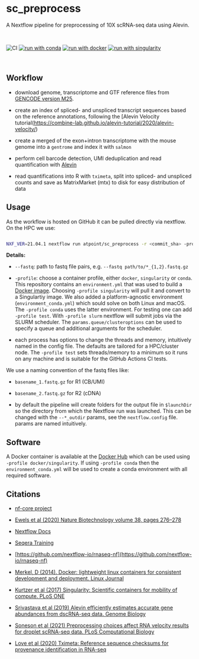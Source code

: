 # sc_preprocess

A Nextflow pipeline for preprocessing of 10X scRNA-seq data using Alevin.

<br>

![CI](https://github.com/ATpoint/sc_preprocess/actions/workflows/basic_test.yml/badge.svg)
[![run with conda](http://img.shields.io/badge/run%20with-conda-3EB049?labelColor=000000&logo=anaconda)](https://docs.conda.io/en/latest/)
[![run with docker](https://img.shields.io/badge/run%20with-docker-0db7ed?labelColor=000000&logo=docker)](https://www.docker.com/)
[![run with singularity](https://img.shields.io/badge/run%20with-singularity-1d355c.svg?labelColor=000000)](https://sylabs.io/docs/)

<br>


## Workflow

- download genome, transcriptome and GTF reference files from [GENCODE version M25](https://www.gencodegenes.org/mouse/release_M25.html).

- create an index of spliced- and unspliced transcript sequences based on the reference annotations, following the [Alevin Velocity tutorial(https://combine-lab.github.io/alevin-tutorial/2020/alevin-velocity/)

- create a merged of the exon+intron transcriptome with the mouse genome into a `gentrome` and index it with `salmon`

- perform cell barcode detection, UMI deduplication and read quantification with [Alevin](https://salmon.readthedocs.io/en/latest/)

- read quantifications into R with `tximeta`, split into spliced- and unspliced counts and save as MatrixMarket (mtx) to disk for easy distribution of data

## Usage

As the workflow is hosted on GitHub it can be pulled directly via nextflow. On the HPC we use:

```bash

NXF_VER=21.04.1 nextflow run atpoint/sc_preprocess -r <commit_sha> -profile singularity,slurm --fastq 'path/to/*_{1,2}.fastq.gz'  

```

**Details:**

-  `--fastq`: path to fastq file pairs, e.g. `--fastq path/to/*_{1,2}.fastq.gz`

-  `-profile`: choose a container profile, either `docker`, `singularity` or `conda`.
This repository contains an `environment.yml` that was used to build a [Docker image](https://hub.docker.com/r/atpoint/sc_preprocess). Choosing `-profile singularity` will pull it and convert to a Singulartiy image.
We also added a platform-agnostic environment (`environment_conda.yml`) which sould solve on both Linux and macOS.
The `-profile conda` uses the latter environment. For testing one can add `-profile test`. With `-profile slurm` nextflow will submit jobs via the SLURM scheduler.
The `params.queue/clusteroptions` can be used to specify a queue and additional arguments for the scheduler.

-  each process has options to change the threads and memory, intuitively named in the config file. The defaults are tailored for a HPC/cluster node.
The `-profile test` sets threads/memory to a minimum so it runs on any machine and is suitable for the GitHub Actions CI tests.

We use a naming convention of the fastq files like:

-  `basename_1.fastq.gz` for R1 (CB/UMI)

-  `basename_2.fastq.gz` for R2 (cDNA)

-  by default the pipeline will create folders for the output file in `$launchDir` so the directory from which the Nextflow run was launched. This can be changed with the `--*_outdir` params,
see the `nextflow.config` file. params are named intuitively.

## Software

A Docker container is available at the [Docker Hub](https://hub.docker.com/r/atpoint/sc_preprocess) which can be used using `-profile docker/singularity`. If using `-profile conda` then the `environment_conda.yml` will be used to create a conda environment with all required software.

## Citations

-  [nf-core project](https://nf-co.re/)

-  [Ewels et al (2020) Nature Biotechnology volume 38, pages 276–278](https://www.nature.com/articles/s41587-020-0439-x)

-  [Nextflow Docs](https://www.nextflow.io/docs/latest/index.html#)

-  [Seqera Training](https://seqera.io/training/)

-  [https://github.com/nextflow-io/rnaseq-nf](https://github.com/nextflow-io/rnaseq-nf)

-  [Merkel, D (2014). Docker: lightweight linux containers for consistent development and deployment. Linux Journal](https://dl.acm.org/doi/10.5555/2600239.2600241)

-  [Kurtzer et al (2017) Singularity: Scientific containers for mobility of compute. PLoS ONE](https://journals.plos.org/plosone/article?id=10.1371/journal.pone.0177459)

-  [Srivastava et al (2019) Alevin efficiently estimates accurate gene abundances from dscRNA-seq data. Genome Biology](https://genomebiology.biomedcentral.com/articles/10.1186/s13059-019-1670-y)

-  [Soneson et al (2021) Preprocessing choices affect RNA velocity results for droplet scRNA-seq data. PLoS Computational Biology](https://journals.plos.org/ploscompbiol/article?id=10.1371/journal.pcbi.1008585)

-  [Love et al (2020) Tximeta: Reference sequence checksums for provenance identification in RNA-seq](https://journals.plos.org/ploscompbiol/article?id=10.1371/journal.pcbi.1007664)
